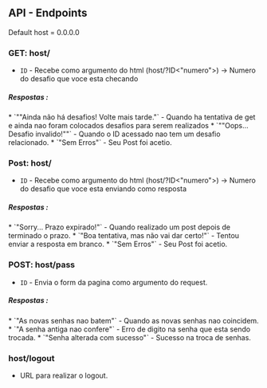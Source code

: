 ## API - Endpoints

Default host = 0.0.0.0
<h3>GET: host/</h3>

* `ID` - Recebe como argumento do html (host/?ID<"numero">) -> Numero do desafio que voce esta checando

<h5>Respostas :</h5>
* `""Ainda não há desafios! Volte mais tarde."` - Quando ha tentativa de get e ainda nao foram colocados desafios para serem realizados
* `""Oops... Desafio invalido!""` - Quando o ID acessado nao tem um desafio relacionado.
* `"Sem Erros"` - Seu Post foi acetio.

<h3>Post: host/</h3>

* `ID` - Recebe como argumento do html (host/?ID<"numero">) -> Numero do desafio que voce esta enviando como resposta

<h5>Respostas :</h5>
* `"Sorry... Prazo expirado!"` - Quando realizado um post depois de terminado o prazo.
* `"Boa tentativa, mas não vai dar certo!"` - Tentou enviar a resposta em branco.
* `"Sem Erros"` - Seu Post foi acetio.

<h3>POST: host/pass</h3>

* `ID` - Envia o form da pagina como argumento do request.

<h5>Respostas :</h5>
* `"As novas senhas nao batem"` - Quando as novas senhas nao coincidem.
* `"A senha antiga nao confere"` - Erro de digito na senha que esta sendo trocada.
* `"Senha alterada com sucesso"` - Sucesso na troca de senhas.

<h3>host/logout</h3>

* URL para realizar o logout.
